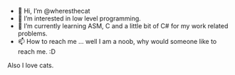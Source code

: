 - 👋 Hi, I’m @wheresthecat
- 👀 I’m interested in low level programming.
- 🌱 I’m currently learning ASM, C and a little bit of C# for my work related problems.
- 📫 How to reach me ... well I am a noob, why would someone like to reach me. :D

Also I love cats.

<!---
wheresthecat/wheresthecat is a ✨ special ✨ repository because its `README.md` (this file) appears on your GitHub profile.
You can click the Preview link to take a look at your changes.
--->
